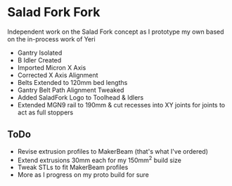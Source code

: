 # Salad Fork Fork
Independent work on the Salad Fork concept as I prototype my own based on the in-process work of Yeri
* Gantry Isolated
* B Idler Created
* Imported Micron X Axis
* Corrected X Axis Alignment
* Belts Extended to 120mm bed lengths
* Gantry Belt Path Alignment Tweaked
* Added SaladFork Logo to Toolhead & Idlers
* Extended MGN9 rail to 190mm & cut recesses into XY joints for joints to act as full stoppers
## ToDo
* Revise extrusion profiles to MakerBeam (that's what I've ordered)
* Extend extrusions 30mm each for my 150mm<sup>2</sup> build size
* Tweak STLs to fit MakerBeam profiles
* More as I progress on my proto build for sure
